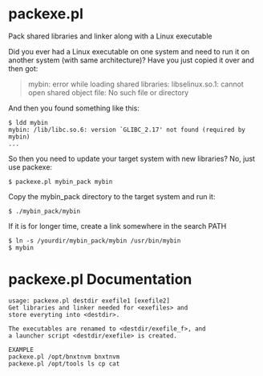 # packexe.pl
Pack shared libraries and linker along with a Linux executable

Did you ever had a Linux executable on one system and need to run
it on another system (with same architecture)? Have you just copied it
over and then got:

> mybin: error while loading shared libraries: libselinux.so.1: cannot open shared object file: No such file or directory

And then you found something like this:

    $ ldd mybin
    mybin: /lib/libc.so.6: version `GLIBC_2.17' not found (required by mybin)
    ...

So then you need to update your target system with new libraries? No, just use packexe:

    $ packexe.pl mybin_pack mybin

Copy the mybin_pack directory to the target system and run it:

    $ ./mybin_pack/mybin

If it is for longer time, create a link somewhere in the search PATH

    $ ln -s /yourdir/mybin_pack/mybin /usr/bin/mybin
    $ mybin

# packexe.pl Documentation

```
usage: packexe.pl destdir exefile1 [exefile2]
Get libraries and linker needed for <exefiles> and
store everyting into <destdir>.

The executables are renamed to <destdir/exefile_f>, and
a launcher script <destdir/exefile> is created.

EXAMPLE
packexe.pl /opt/bnxtnvm bnxtnvm
packexe.pl /opt/tools ls cp cat
``` 
